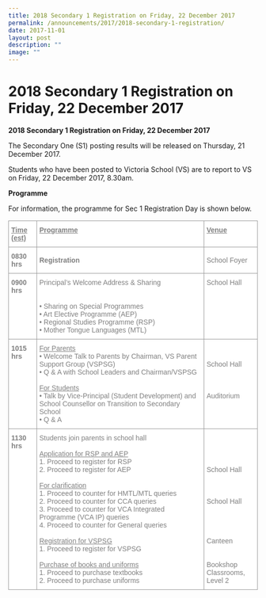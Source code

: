 ```yaml
---
title: 2018 Secondary 1 Registration on Friday, 22 December 2017
permalink: /announcements/2017/2018-secondary-1-registration/
date: 2017-11-01
layout: post
description: ""
image: ""
---
```

# **2018 Secondary 1 Registration on Friday, 22 December 2017**

**2018 Secondary 1 Registration on Friday, 22 December 2017**

The Secondary One (S1) posting results will be released on Thursday, 21 December 2017.

Students who have been posted to Victoria School (VS) are to report to VS on Friday, 22 December 2017, 8.30am.

**Programme**

For information, the programme for Sec 1 Registration Day is shown below.

<table style="border-collapse:collapse;border-spacing:0" class="tg"><thead><tr><th style="background-color:#FFF;border-color:#999999;border-style:solid;border-width:1px;color:#808080;font-family:Arial, sans-serif;font-size:14px;font-weight:bold;overflow:hidden;padding:10px 5px;text-align:left;text-decoration:underline;vertical-align:top;word-break:normal">Time (est)</th><th style="background-color:#FFF;border-color:#999999;border-style:solid;border-width:1px;color:#808080;font-family:Arial, sans-serif;font-size:14px;font-weight:bold;overflow:hidden;padding:10px 5px;text-align:left;text-decoration:underline;vertical-align:top;word-break:normal">Programme</th><th style="background-color:#FFF;border-color:#999999;border-style:solid;border-width:1px;color:#808080;font-family:Arial, sans-serif;font-size:14px;font-weight:bold;overflow:hidden;padding:10px 5px;text-align:left;text-decoration:underline;vertical-align:top;word-break:normal">Venue</th></tr></thead><tbody><tr><td style="background-color:#FFF;border-color:#999999;border-style:solid;border-width:1px;color:#808080;font-family:Arial, sans-serif;font-size:14px;font-weight:bold;overflow:hidden;padding:10px 5px;text-align:left;vertical-align:top;word-break:normal"><span style="font-weight:bold">0830 hrs</span></td><td style="background-color:#FFF;border-color:#999999;border-style:solid;border-width:1px;color:#808080;font-family:Arial, sans-serif;font-size:14px;font-weight:bold;overflow:hidden;padding:10px 5px;text-align:left;vertical-align:middle;word-break:normal">Registration</td><td style="background-color:#FFF;border-color:#999999;border-style:solid;border-width:1px;color:#808080;font-family:Arial, sans-serif;font-size:14px;overflow:hidden;padding:10px 5px;text-align:left;vertical-align:middle;word-break:normal">School Foyer</td></tr><tr><td style="background-color:#FFF;border-color:#999999;border-style:solid;border-width:1px;color:#808080;font-family:Arial, sans-serif;font-size:14px;font-weight:bold;overflow:hidden;padding:10px 5px;text-align:left;vertical-align:top;word-break:normal"><span style="font-weight:bold">0900 hrs</span></td><td style="background-color:#FFF;border-color:#999999;border-style:solid;border-width:1px;color:#808080;font-family:Arial, sans-serif;font-size:14px;overflow:hidden;padding:10px 5px;text-align:left;vertical-align:middle;word-break:normal">Principal’s Welcome Address &amp; Sharing<br><br> <br>• Sharing on Special Programmes<br>• Art Elective Programme (AEP)<br>• Regional Studies Programme (RSP)<br>• Mother Tongue Languages (MTL)</td><td style="background-color:#FFF;border-color:#999999;border-style:solid;border-width:1px;color:#808080;font-family:Arial, sans-serif;font-size:14px;overflow:hidden;padding:10px 5px;text-align:left;vertical-align:top;word-break:normal">School Hall</td></tr><tr><td style="background-color:#FFF;border-color:#999999;border-style:solid;border-width:1px;color:#808080;font-family:Arial, sans-serif;font-size:14px;font-weight:bold;overflow:hidden;padding:10px 5px;text-align:left;vertical-align:top;word-break:normal"><span style="font-weight:bold">1015 hrs</span></td><td style="background-color:#FFF;border-color:#999999;border-style:solid;border-width:1px;color:#808080;font-family:Arial, sans-serif;font-size:14px;overflow:hidden;padding:10px 5px;text-align:left;vertical-align:top;word-break:normal"><span style="text-decoration:underline">For Parents</span><br>• Welcome Talk to Parents by Chairman, VS Parent Support Group (VSPSG)<br>• Q &amp; A with School Leaders and Chairman/VSPSG<br> <br><span style="text-decoration:underline">For Students</span><br>• Talk by Vice-Principal (Student Development) and School Counsellor on Transition to Secondary School<br>• Q &amp; A</td><td style="background-color:#FFF;border-color:#999999;border-style:solid;border-width:1px;color:#808080;font-family:Arial, sans-serif;font-size:14px;overflow:hidden;padding:10px 5px;text-align:left;vertical-align:top;word-break:normal"> <br><br>School Hall<br> <br> <br> <br>Auditorium</td></tr><tr><td style="background-color:#FFF;border-color:#999999;border-style:solid;border-width:1px;color:#808080;font-family:Arial, sans-serif;font-size:14px;font-weight:bold;overflow:hidden;padding:10px 5px;text-align:left;vertical-align:top;word-break:normal"><span style="font-weight:bold">1130 hrs</span></td><td style="background-color:#FFF;border-color:#999999;border-style:solid;border-width:1px;color:#808080;font-family:Arial, sans-serif;font-size:14px;overflow:hidden;padding:10px 5px;text-align:left;vertical-align:middle;word-break:normal">Students join parents in school hall<br><br><span style="text-decoration:underline">Application for RSP and AEP</span><br>1. Proceed to register for RSP<br>2. Proceed to register for AEP<br> <br><span style="text-decoration:underline">For clarification</span><br>1. Proceed to counter for HMTL/MTL queries<br>2. Proceed to counter for CCA queries<br>3. Proceed to counter for VCA Integrated Programme (VCA IP) queries<br>4. Proceed to counter for General queries<br> <br><span style="text-decoration:underline">Registration for VSPSG</span><br>1. Proceed to register for VSPSG<br> <br><span style="text-decoration:underline">Purchase of books and uniforms</span><br>1. Proceed to purchase textbooks<br>2. Proceed to purchase uniforms</td><td style="background-color:#FFF;border-color:#999999;border-style:solid;border-width:1px;color:#808080;font-family:Arial, sans-serif;font-size:14px;overflow:hidden;padding:10px 5px;text-align:left;vertical-align:top;word-break:normal"> <br><br> <br> <br>School Hall<br> <br> <br> <br>School Hall<br> <br> <br> <br> <br> Canteen<br><br> <br>Bookshop<br>Classrooms, Level 2</td></tr></tbody></table>